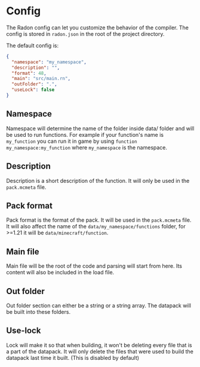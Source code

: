 # Config

The Radon config can let you customize the behavior of the compiler. The config is stored in `radon.json` in the root of
the project directory.

The default config is:

```json
{
  "namespace": "my_namespace",
  "description": "",
  "format": 48,
  "main": "src/main.rn",
  "outFolder": ".",
  "useLock": false
}
```

## Namespace

Namespace will determine the name of the folder inside data/ folder and will be used to run functions. For example if
your function's name is `my_function` you can run it in game by using `function my_namespace:my_function`
where `my_namespace` is the namespace.

## Description

Description is a short description of the function. It will only be used in the `pack.mcmeta` file.

## Pack format

Pack format is the format of the pack. It will be used in the `pack.mcmeta` file. It will also affect the name of
the `data/my_namespace/functions` folder, for >=1.21 it will be `data/minecraft/function`.

## Main file

Main file will be the root of the code and parsing will start from here. Its content will also be included in the load
file.

## Out folder

Out folder section can either be a string or a string array. The datapack will be built into these folders.

## Use-lock

Lock will make it so that when building, it won't be deleting every file that is a part of the datapack. It will only
delete the files that were used to build the datapack last time it built. (This is disabled by default)